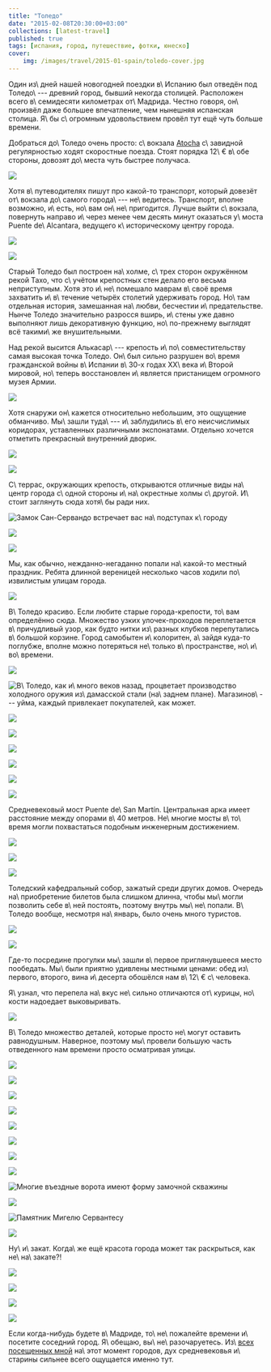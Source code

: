 ```yaml
---
title: "Толедо"
date: "2015-02-08T20:30:00+03:00"
collections: [latest-travel]
published: true
tags: [испания, город, путешествие, фотки, юнеско]
cover:
    img: /images/travel/2015-01-spain/toledo-cover.jpg
---
```


Один из\ дней нашей новогодней поездки в\ Испанию был отведён под Толедо\ --- древний город, бывший некогда столицей.
Расположен всего в\ семидесяти километрах от\ Мадрида. Честно говоря, он\ произвёл даже большее впечатление, чем
нынешняя испанская столица. Я\ бы с\ огромным удовольствием провёл тут ещё чуть больше времени.

<!--more-->

Добраться до\ Толедо очень просто: с\ вокзала [Atocha] c\ завидной регулярностью ходят скоростные поезда. Стоят порядка
12\ € в\ обе стороны, довозят до\ места чуть быстрее получаса.

![](/images/travel/2015-01-spain/toledo-train.jpg)

Хотя в\ путеводителях пишут про какой-то транспорт, который довезёт от\ вокзала до\ самого города\ ---
не\ ведитесь. Транспорт, вполне возможно, и\ есть, но\ вам он\ не\ пригодится. Лучше выйти с\ вокзала, повернуть направо
и\ через менее чем десять минут оказаться у\ моста Puente de\ Alcantara, ведущего к\ историческому центру города.

![](/images/travel/2015-01-spain/toledo-bridge-1.jpg)

![](/images/travel/2015-01-spain/toledo-bridge-2.jpg)

Старый Толедо был построен на\ холме, с\ трех сторон окружённом рекой Тахо, что с\ учётом крепостных стен делало его
весьма неприступным. Хотя это и\ не\ помешало маврам в\ своё время захватить и\ в\ течение четырёх столетий удерживать
город. Но\ там отдельная история, замешанная на\ любви, бесчестии и\ предательстве. Нынче Толедо значительно разросся
вширь, и\ стены уже давно выполняют лишь декоративную функцию, но\ по-прежнему выглядят всё такими\ же внушительными.

Над рекой высится Алькасар\ --- крепость и\ по\ совместительству самая высокая точка Толедо. Он\ был сильно разрушен
во\ время гражданской войны в\ Испании в\ 30-х годах XX\ века и\ Второй мировой, но\ теперь восстановлен и\ является
пристанищем огромного музея Армии.

![](/images/travel/2015-01-spain/toledo-alcazar.jpg)

Хотя снаружи он\ кажется относительно небольшим, это ощущение обманчиво. Мы\ зашли туда\ --- и\ заблудились в\ его
неисчислимых коридорах, уставленных различными экспонатами. Отдельно хочется отметить прекрасный внутренний дворик.

![](/images/travel/2015-01-spain/toledo-alcazar-court-1.jpg)

![](/images/travel/2015-01-spain/toledo-alcazar-court-2.jpg)

С\ террас, окружающих крепость, открываются отличные виды на\ центр города с\ одной стороны и\ на\ окрестные холмы
с\ другой. И\ стоит заглянуть сюда хотя\ бы ради них.

![Замок Сан-Сервандо встречает вас на\ подступах к\ городу](/images/travel/2015-01-spain/toledo-alcazar-view-1.jpg "Замок Сан-Сервандо встречает вас на подступах к городу")


![](/images/travel/2015-01-spain/toledo-alcazar-view-2.jpg)


![](/images/travel/2015-01-spain/toledo-alcazar-view-3.jpg)


Мы, как обычно, нежданно-негаданно попали на\ какой-то местный праздник. Ребята длинной вереницей несколько часов ходили
по\ извилистым улицам города.

![](/images/travel/2015-01-spain/toledo-alcazar-view-4.jpg)

В\ Толедо красиво. Если любите старые города-крепости, то\ вам определённо сюда. Множество узких улочек-проходов
переплетается в\ причудливый узор, как будто нитки из\ разных клубков перепутались в\ большой корзине. Город самобытен
и\ колоритен, а\ зайдя куда-то поглубже, вполне можно потеряться не\ только в\ пространстве, но\ и\ во\ времени.

![](/images/travel/2015-01-spain/toledo-streets-1.jpg)

![В\ Толедо, как и\ много веков назад, процветает производство холодного оружия из\ дамасской стали (на\ заднем плане).
Магазинов\ --- уйма, каждый привлекает покупателей, как может.](/images/travel/2015-01-spain/toledo-streets-2.jpg)

![](/images/travel/2015-01-spain/toledo-streets-3.jpg)

![](/images/travel/2015-01-spain/toledo-streets-4.jpg)

![](/images/travel/2015-01-spain/toledo-streets-5.jpg)

![](/images/travel/2015-01-spain/toledo-streets-6.jpg)

![](/images/travel/2015-01-spain/toledo-streets-7.jpg)

![](/images/travel/2015-01-spain/toledo-streets-8.jpg)

Средневековый мост Puente de\ San Martín. Центральная арка имеет расстояние между опорами в\ 40 метров. Не\ многие мосты
в\ то\ время могли похвастаться подобным инженерным достижением.

![](/images/travel/2015-01-spain/toledo-san-martin-1.jpg)

![](/images/travel/2015-01-spain/toledo-san-martin-2.jpg)

![](/images/travel/2015-01-spain/toledo-san-martin-3.jpg)

Толедский кафедральный собор, зажатый среди других домов. Очередь на\ приобретение билетов была слишком длинна, чтобы
мы\ могли позволить себе в\ ней постоять, поэтому внутрь мы\ не\ попали. В\ Толедо вообще, несмотря на\ январь, было
очень много туристов.

![](/images/travel/2015-01-spain/toledo-cathedral-1.jpg)

![](/images/travel/2015-01-spain/toledo-cathedral-2.jpg)

Где-то посредине прогулки мы\ зашли в\ первое приглянувшееся место пообедать. Мы\ были приятно удивлены местными ценами:
обед из\ первого, второго, вина и\ десерта обошёлся нам в\ 12\ € с\ человека.

Я\ узнал, что перепела на\ вкус не\ сильно отличаются от\ курицы, но\ кости надоедает выковыривать.

![](/images/travel/2015-01-spain/toledo-lunch.jpg)

В\ Толедо множество деталей, которые просто не\ могут оставить равнодушным. Наверное, поэтому мы\ провели большую часть
отведенного нам времени просто осматривая улицы.

![](/images/travel/2015-01-spain/toledo-details-1.jpg)

![](/images/travel/2015-01-spain/toledo-details-2.jpg)

![](/images/travel/2015-01-spain/toledo-details-3.jpg)

![](/images/travel/2015-01-spain/toledo-details-4.jpg)

![](/images/travel/2015-01-spain/toledo-details-5.jpg)

![](/images/travel/2015-01-spain/toledo-details-6.jpg)

![](/images/travel/2015-01-spain/toledo-details-7.jpg)

![](/images/travel/2015-01-spain/toledo-details-8.jpg)

![Многие въездные ворота имеют форму замочной скважины](/images/travel/2015-01-spain/toledo-details-9.jpg "Многие въездные ворота имеют форму замочной скважины")

![](/images/travel/2015-01-spain/toledo-details-10.jpg)

![Памятник Мигелю Сервантесу](/images/travel/2015-01-spain/toledo-details-11.jpg "Памятник Мигелю Сервантесу")

![](/images/travel/2015-01-spain/toledo-details-12.jpg)

Ну\ и\ закат. Когда\ же ещё красота города может так раскрыться, как не\ на\ закате?!

![](/images/travel/2015-01-spain/toledo-sunset-1.jpg)

![](/images/travel/2015-01-spain/toledo-sunset-2.jpg)

![](/images/travel/2015-01-spain/toledo-sunset-3.jpg)

![](/images/travel/2015-01-spain/toledo-sunset-4.jpg)

Если когда-нибудь будете в\ Мадриде, то\ не\ пожалейте времени и\ посетите соседний город. Я\ обещаю,
вы\ не\ разочаруетесь. Из\ [всех посещенных мной][map] на\ этот момент городов, дух средневековья и\ старины сильнее
всего ощущается именно тут.

[Atocha]: /post/new-year-in-madrid/#p-39
[map]: /map/
